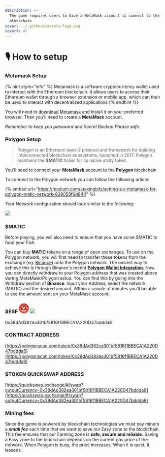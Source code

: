 ```yaml
---
description: >-
  The game requires users to have a MetaMask account to connect to the Polygon
  blockchain
cover: ../.gitbook/assets/logo.png
coverY: 47
---
```


# 🎙 How to setup

### Metamask Setup

{% hint style="info" %}
Metamask is a software cryptocurrency wallet used to interact with the Ethereum blockchain. It allows users to access their Ethereum wallet through a browser extension or mobile app, which can then be used to interact with decentralized applications
{% endhint %}

You will need to [download Metamask](https://metamask.io/download.html) and install it on your preferred browser. Then you'll need to create a **MetaMask** account.

_Remember to keep you password and Secret Backup Phrase safe._

### Polygon Setup

> Polygon is an Ethereum layer-2 protocol and framework for building interconnected blockchain ecosystems, launched in 2017. Polygon maintains the **$MATIC** ticker for its native utility token.

You'll need to connect your **MetaMask** account to the **Polygon** blockchain

To connect to the Polygon network you can follow the following article:&#x20;

{% embed url="https://medium.com/stakingbits/setting-up-metamask-for-polygon-matic-network-838058f6d844" %}

Your Network configuration should look similar to the following:

![](https://344482455-files.gitbook.io/\~/files/v0/b/gitbook-x-prod.appspot.com/o/spaces%2F9ParP2JshInAW2pHHbY1%2Fuploads%2FJqRaw5WlL5mU9FeBpDGi%2Fimage.png?alt=media\&token=e5e40c47-8734-483d-8324-9840b8ebf097)

### $MATIC

Before playing, you will also need to ensure that you have some $MATIC to fund your Fish.

You can buy **MATIC** tokens on a range of open exchanges. To use on the Polygon network, you will first need to transfer these tokens from the exchange (eg. [Binance](https://www.binance.com/en)) onto the Polygon network. The easiest way to achieve this is through Binance's recent [**Polygon Wallet Integration**](https://www.binance.com/en/support/announcement/4515e97c82d64189885da7cd7d606b86). Now you can directly withdraw to your Polygon address that was created above during MetaMask/Polygon setup. You can find this by going into the Withdraw section of **Binance**. Input your Address, select the network (MATIC) and the desired amount. WIthin a couple of minutes you'll be able to see the amount sent on your MetaMask account.

### $ESF ![](../.gitbook/assets/32x.png) ![](broken-reference)

0x38dAd382ea301bf5816f1BBECA1A220D47bddda8

### CONTRACT ADDRESS

[https://polygonscan.com/token/0x38dAd382ea301bf5816f1BBECA1A220D47bddda8](https://polygonscan.com/token/0x38dAd382ea301bf5816f1BBECA1A220D47bddda8)

### $TOKEN QUICKSWAP ADDRESS

[https://quickswap.exchange/#/swap?outputCurrency=0x38dAd382ea301bf5816f1BBECA1A220D47bddda8](https://quickswap.exchange/#/swap?outputCurrency=0x38dAd382ea301bf5816f1BBECA1A220D47bddda8)

### Mining fees

Since the game is powered by blockchain technologies we must pay miners a _**small fee**_ each time that we want to save our Easy zone to the blockchain. This fee ensures that our Farming zone is **safe, secure and reliable.** Saving a Easy zone to the blockchain depends on the current gas price of the network. When Polygon is busy, the price increases. When it is quiet, it lessens.
